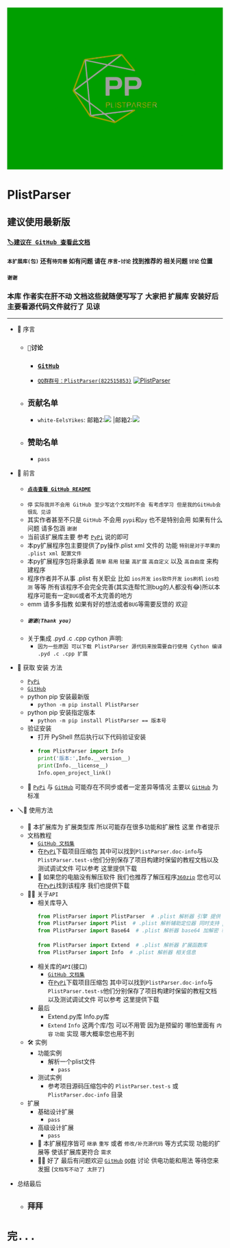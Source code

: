 

![PlistParse Log](https://github.com/whiteEelsYikes/PlistParser/blob/main/logo.png?raw=true)

# PlistParser

## 建议使用最新版

### [`🏷️建议在 GitHub 查看此文档`](https://github.com/whiteEelsYikes/PlistParser/blob/main/README.md)
#### `本扩展库(包)` 还有`待完善` 如有问题 请在 `序言`-`讨论` 找到推荐的 相关问题 `讨论` 位置
#### `谢谢`
### 本库 作者实在肝不动 文档这些就随便写写了 大家把 扩展库 安装好后 主要看源代码文件就行了 见谅
-------------------
* 🎫 序言
  * ### `📿讨论`
    * ### [`GitHub`](https://github.com/whiteEelsYikes/PlistParser)
    * [`QQ群群号：PlistParser(822515853)`](https://qm.qq.com/cgi-bin/qm/qr?k=8kVUWBck0_zVoOit738kkHSRxW9UU6Ya&jump_from=webapi&authKey=IeeWqgHhgAnLkaeJgKBQxnBG+A7gb0C3ZjKLM2/6tsDzMz2rbuieSNmMaQzI3mo+) <a target="_blank" href="https://qm.qq.com/cgi-bin/qm/qr?k=8kVUWBck0_zVoOit738kkHSRxW9UU6Ya&jump_from=webapi&authKey=IeeWqgHhgAnLkaeJgKBQxnBG+A7gb0C3ZjKLM2/6tsDzMz2rbuieSNmMaQzI3mo+"><img border="0" src="//pub.idqqimg.com/wpa/images/group.png" alt="PlistParser" title="PlistParser"></a>
  * ## `贡献名单`
      * `white-EelsYikes`: 邮箱2:<a target="_blank" href="http://mail.qq.com/cgi-bin/qm_share?t=qm_mailme&email=L1hHRltKAkpKQ1xWRkRKXG9eXgFMQEI" style="text-decoration:none;"><img src="http://rescdn.qqmail.com/zh_CN/htmledition/images/function/qm_open/ico_mailme_21.png"/></a> |邮箱2:<a target="_blank" href="http://mail.qq.com/cgi-bin/qm_share?t=qm_mailme&email=TjkmJzorYysrIg4-P2AtISM" style="text-decoration:none;"><img src="http://rescdn.qqmail.com/zh_CN/htmledition/images/function/qm_open/ico_mailme_21.png"/></a>
  * ## `赞助名单`
      * `pass`
  
* 📖 前言
  * #### [`点击查看 GitHub README`](https://github.com/whiteEelsYikes/PlistParser/blob/main/README.md)
  * `停` `实际我并不会用 GitHub 至少写这个文档时不会 有考虑学习 但是我的GitHub会很乱 见谅`
  * 其实作者甚至不只是 `GitHub` 不会用 `pypi`和`py` 也不是特别会用 如果有什么问题 请多包涵 `谢谢`
  * 当前该扩展库主要 参考 [`PyPi`](https://pypi.org/project/PlistParser/) 说的即可
  * 本py扩展程序包主要提供了py操作.plist xml 文件的 功能 `特别是对于苹果的 .plist xml 配置文件`
  * 本py扩展程序包将秉承着 `简单` `易用` `轻量` `高扩展` `高自定义` 以及 `高自由度` 来构建程序
  * 程序作者并不从事 .plist 有关职业 比如 `ios开发` `ios软件开发` `ios刷机` `ios检测` 等等 所有该程序不会完全完善(其实连帮忙测bug的人都没有😂)所以本程序可能有一定`BUG`或者不太完善的地方
  * emm 请多多指教 如果有好的想法或者`BUG`等需要反馈的 欢迎 
  * ##### `谢谢(Thank you)`
  * 关于集成 .pyd .c .cpp cython 声明:
    * `因为一些原因 可以下载 PlistParser 源代码来按需要自行使用 Cython 编译 .pyd .c .cpp 扩展`

* 🫳 获取 安装 方法
  * [`PyPi`](https://pypi.org/project/PlistParser/)
  * [`GitHub`](https://github.com/whiteEelsYikes/PlistParser)
  * python pip 安装最新版
    * ``python -m pip install PlistParser``
  * python pip 安装指定版本
    * ``python -m pip install PlistParser == 版本号``
  * 验证安装
    * 打开 PyShell 然后执行以下代码验证安装
    * ```python
      from PlistParser import Info
      print('版本:',Info.__version__)
      print(Info.__license__)
      Info.open_project_link()
      ```
  * 🔖 [`PyPi`](https://pypi.org/project/PlistParser/) 与 [`GitHub`](https://github.com/whiteEelsYikes/PlistParser) 可能存在不同步或者一定差异等情况 主要以 [`GitHub`](https://github.com/whiteEelsYikes/PlistParser) 为标准

* 🪛🔧 使用方法
  * 🔖 本扩展库为 扩展类型库 所以可能存在很多功能和扩展性 这里 作者提示 
  * 文档教程
    * [`GitHub 文档集`](https://github.com/whiteEelsYikes/PlistParser/tree/main/PlistParser.doc-info) 
    * 在[`PyPi`](https://pypi.org/project/PlistParser/)下载项目压缩包 其中可以找到`PlistParser.doc-info`与`PlistParser.test-s`他们分别保存了项目构建时保留的教程文档以及测试调试文件 可以参考 这里提供下载
    * 🔖 如果您的电脑没有解压软件 我们也推荐了解压程序[`360zip`](http://360yasuo.cn/) 您也可以在[`PyPi`](https://pypi.org/project/PlistParser/)找到该程序 我们也提供下载
  * 🧑‍💻 关于`API`
    * 相关库导入
      ```python
      from PlistParser import PlistParser  # .plist 解析器 引擎 提供 主要算法和解析转译支持
      from PlistParser import Plist  # .plist 解析辅助定位器 同时支持 py基本的plist文件定义
      from PlistParser import Base64  # .plist 解析器 base64 加解密 辅助库
      
      from PlistParser import Extend  # .plist 解析器 扩展函数库
      from PlistParser import Info  # .plist 解析器 相关信息
      ```
    * 相关库的`API`(接口)
      * [`GitHub 文档集`](https://github.com/whiteEelsYikes/PlistParser/tree/main/PlistParser.doc-info)
      * 在[`PyPi`](https://pypi.org/project/PlistParser/)下载项目压缩包 其中可以找到`PlistParser.doc-info`与`PlistParser.test-s`他们分别保存了项目构建时保留的教程文档以及测试调试文件 可以参考 这里提供下载
    * 最后
       * Extend.py库 Info.py库
       * `Extend` `Info` 这两个库/包 可以不用管 因为是预留的 哪怕里面有 `内容` `功能` 实现 哪大概率您也用不到
  * 🛠️ 实例
    * 功能实例
      * 解析一个plist文件
        * `pass`
    * 测试实例
      * 参考项目源码压缩包中的 `PlistParser.test-s` 或 `PlistParser.doc-info` 目录
  * 扩展
    * 基础设计扩展
      * `pass`
    * 高级设计扩展
      * `pass`
    * 🔖 本扩展程序皆可 `继承` `重写` 或者 `修改/补充源代码` 等方式实现 功能的扩展等 使该扩展库更符合 `需求`
    * 🔖🔖 好了 最后有问题欢迎 [`GitHub`](https://github.com/whiteEelsYikes/PlistParser)  [`QQ群`](https://qm.qq.com/cgi-bin/qm/qr?k=8kVUWBck0_zVoOit738kkHSRxW9UU6Ya&jump_from=webapi&authKey=IeeWqgHhgAnLkaeJgKBQxnBG+A7gb0C3ZjKLM2/6tsDzMz2rbuieSNmMaQzI3mo+) 讨论 供电功能和用法  等待您来发掘 (`文档写不动了 太肝了`)  

* 总结最后
  * ## `拜拜`

# `完...`



